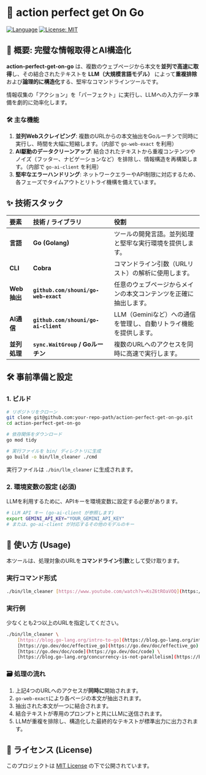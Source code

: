 # 🤖 action perfect get On Go

[![Language](https://img.shields.io/badge/Language-Go-blue)](https://golang.org/)
[![License: MIT](https://img.shields.io/badge/License-MIT-yellow.svg)](https://opensource.org/licenses/MIT)

## 🌟 概要: 完璧な情報取得とAI構造化

**action-perfect-get-on-go** は、複数のウェブページから本文を**並列で高速に取得**し、その結合されたテキストを **LLM（大規模言語モデル）** によって**重複排除**および**論理的に構造化**する、堅牢なコマンドラインツールです。

情報収集の「アクション」を「パーフェクト」に実行し、LLMへの入力データ準備を劇的に効率化します。

### 🛠️ 主な機能

1.  **並列Webスクレイピング**: 複数のURLからの本文抽出をGoルーチンで同時に実行し、時間を大幅に短縮します。（内部で `go-web-exact` を利用）
2.  **AI駆動のデータクリーンアップ**: 結合されたテキストから重複コンテンツやノイズ（フッター、ナビゲーションなど）を排除し、情報構造を再構築します。（内部で `go-ai-client` を利用）
3.  **堅牢なエラーハンドリング**: ネットワークエラーやAPI制限に対応するため、各フェーズでタイムアウトとリトライ機構を備えています。

## ✨ 技術スタック

| 要素 | 技術 / ライブラリ | 役割 |
| :--- | :--- | :--- |
| **言語** | **Go (Golang)** | ツールの開発言語。並列処理と堅牢な実行環境を提供します。 |
| **CLI** | **Cobra** | コマンドライン引数（URLリスト）の解析に使用します。 |
| **Web抽出** | **`github.com/shouni/go-web-exact`** | 任意のウェブページからメインの本文コンテンツを正確に抽出します。 |
| **AI通信** | **`github.com/shouni/go-ai-client`** | LLM（Geminiなど）への通信を管理し、自動リトライ機能を提供します。 |
| **並列処理** | **`sync.WaitGroup` / Goルーチン** | 複数のURLへのアクセスを同時に高速で実行します。 |

## 🛠️ 事前準備と設定

### 1. ビルド

```bash
# リポジトリをクローン
git clone git@github.com:your-repo-path/action-perfect-get-on-go.git
cd action-perfect-get-on-go

# 依存関係をダウンロード
go mod tidy

# 実行ファイルを bin/ ディレクトリに生成
go build -o bin/llm_cleaner ./cmd
````

実行ファイルは `./bin/llm_cleaner` に生成されます。

### 2\. 環境変数の設定 (必須)

LLMを利用するために、APIキーを環境変数に設定する必要があります。

```bash
# LLM API キー (go-ai-client が参照します)
export GEMINI_API_KEY="YOUR_GEMINI_API_KEY" 
# または、go-ai-client が対応するその他のモデルのキー
```

## 🚀 使い方 (Usage)

本ツールは、処理対象のURLを**コマンドライン引数**として受け取ります。

### 実行コマンド形式

```bash
./bin/llm_cleaner [https://www.youtube.com/watch?v=KsZ6tROaVOQ](https://www.youtube.com/watch?v=KsZ6tROaVOQ) [https://www.youtube.com/watch?v=-s7TCuCpB5c](https://www.youtube.com/watch?v=-s7TCuCpB5c) [https://www.youtube.com/watch?v=ep9zgmN9BNA](https://www.youtube.com/watch?v=ep9zgmN9BNA) [https://en.wikipedia.org/wiki/4](https://en.wikipedia.org/wiki/4) [https://en.wikipedia.org/wiki/5](https://en.wikipedia.org/wiki/5) ...
```

### 実行例

少なくとも2つ以上のURLを指定してください。

```bash
./bin/llm_cleaner \
    [https://blog.go-lang.org/intro-to-go](https://blog.go-lang.org/intro-to-go) \
    [https://go.dev/doc/effective_go](https://go.dev/doc/effective_go) \
    [https://go.dev/doc/code](https://go.dev/doc/code) \
    [https://blog.go-lang.org/concurrency-is-not-parallelism](https://blog.go-lang.org/concurrency-is-not-parallelism)
```

### 🗃️ 処理の流れ

1.  上記4つのURLへのアクセスが**同時に**開始されます。
2.  `go-web-exact`により各ページの本文が抽出されます。
3.  抽出された本文が一つに結合されます。
4.  結合テキストが専用のプロンプトと共にLLMに送信されます。
5.  LLMが重複を排除し、構造化した最終的なテキストが標準出力に出力されます。

## 📜 ライセンス (License)

このプロジェクトは [MIT License](https://opensource.org/licenses/MIT) の下で公開されています。
